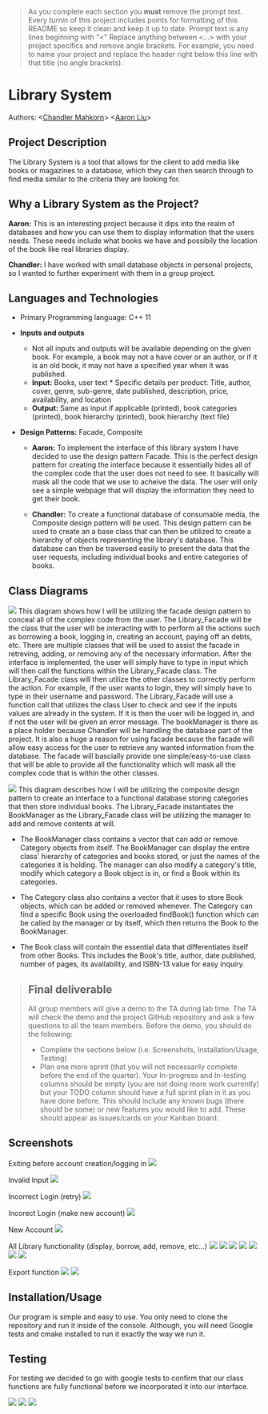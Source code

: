 

 > As you complete each section you **must** remove the prompt text. Every *turnin* of this project includes points for formatting of this README so keep it clean and keep it up to date. 
 > Prompt text is any lines beginning with "\<"
 > Replace anything between \<...\> with your project specifics and remove angle brackets. For example, you need to name your project and replace the header right below this line with that title (no angle brackets). 
# Library System
 Authors: \<[Chandler Mahkorn](https://github.com/CMahk)\> \<[Aaron Liu](https://github.com/aliu112)\>

## Project Description
The Library System is a tool that allows for the client to add media like books or magazines to a database, which they can then search through to find media similar to the criteria they are looking for.

## Why a Library System as the Project?
 **Aaron:** This is an interesting project because it dips into the realm of databases and how you can use them to display information that the users needs. These needs include what books we have and possibily the location of the book like real libraries display.
 
 **Chandler:** I have worked with small database objects in personal projects, so I wanted to further experiment with them in a group project.

## Languages and Technologies
* Primary Programming language: C++ 11

* **Inputs and outputs**
	* Not all inputs and outputs will be available depending on the given book. For example, a book may not a have cover or an author, or if it is an old book, it may not have a specified year when it was published.
	* **Input:** Books, user text
        	* Specific details per product: Title, author, cover, genre, sub-genre, date published, description, price, availability, and location
	* **Output:** Same as input if applicable (printed), book categories (printed), book hierarchy (printed), book hierarchy (text file)
 
* **Design Patterns:** Facade, Composite

	* **Aaron:** To implement the interface of this library system I have decided to use the design pattern Facade. This is the perfect design pattern for creating the interface because it essentially hides all of the complex code that the user does not need to see. It basically will mask all the code that we use to acheive the data. The user will only see a simple webpage that will display the information they need to get their book.
 
	* **Chandler:** To create a functional database of consumable media, the Composite design pattern will be used. This design pattern can be used to create an a base class that can then be utilized to create a hierarchy of objects representing the library's database. This database can then be traversed easily to present the data that the user requests, including individual books and entire categories of books.

## Class Diagrams
![](https://github.com/cs100/final-project-cmahk001-kdo055-aliu112/blob/master/FinalFacade.png)
This diagram shows how I will be utilizing the facade design pattern to conceal all of the complex code from the user. The Library_Facade will be the class that the user will be interacting with to perform all the actions such as borrowing a book, logging in, creating an account, paying off an debts, etc. There are multiple classes that will be used to assist the facade in retreving, adding, or removing any of the necessary information. After the interface is implemented, the user will simply have to type in input which will then call the functions within the Library_Facade class. The Library_Facade class will then utilize the other classes to correctly perform the action. For example, if the user wants to login, they will simply have to type in their username and password. The Library_Facade will use a function call that utilizes the class User to check and see if the inputs values are already in the system. If it is then the user will be logged in, and if not the user will be given an error message. The bookManager is there as a place holder because Chandler will be handling the database part of the project. It is also a huge a reason for using facade because the facade will allow easy access for the user to retrieve any wanted information from the database. The facade will bascially provide one simple/easy-to-use class that will be able to provide all the functionality which will mask all the complex code that is within the other classes.
 
![](https://github.com/cs100/final-project-cmahk001-kdo055-aliu112/blob/master/Composite.png)
This diagram describes how I will be utilizing the composite design pattern to create an interface to a functional database storing categories that then store individual books. The Library_Facade instantiates the BookManager as the Library_Facade class will be utilizing the manager to add and remove contents at will. 
* The BookManager class contains a vector that can add or remove Category objects from itself. The BookManager can display the entire class' hierarchy of categories and books stored, or just the names of the categories it is holding. The manager can also modify a category's title, modify which category a Book object is in, or find a Book within its categories. 

* The Category class also contains a vector that it uses to store Book objects, which can be added or removed whenever. The Category can find a specific Book using the overloaded findBook() function which can be called by the manager or by itself, which then returns the Book to the BookManager.
 
* The Book class will contain the essential data that differentiates itself from other Books. This includes the Book's title, author, date published, number of pages, its availability, and ISBN-13 value for easy inquiry.

 > ## Final deliverable
 > All group members will give a demo to the TA during lab time. The TA will check the demo and the project GitHub repository and ask a few questions to all the team members. 
 > Before the demo, you should do the following:
 > * Complete the sections below (i.e. Screenshots, Installation/Usage, Testing)
 > * Plan one more sprint (that you will not necessarily complete before the end of the quarter). Your In-progress and In-testing columns should be empty (you are not doing more work currently) but your TODO column should have a full sprint plan in it as you have done before. This should include any known bugs (there should be some) or new features you would like to add. These should appear as issues/cards on your Kanban board. 
 ## Screenshots
Exiting before account creation/logging in
![](https://github.com/cs100/final-project-cmahk001-kdo055-aliu112/blob/master/InputOutput/Screenshot%202020-12-09%20154204.png)

Invalid Input
![](https://github.com/cs100/final-project-cmahk001-kdo055-aliu112/blob/master/InputOutput/invalid%20input.png)

Incorrect Login (retry)
![](https://github.com/cs100/final-project-cmahk001-kdo055-aliu112/blob/master/InputOutput/Screenshot%202020-12-09%20154333.png)

Incorect Login (make new account)
![](https://github.com/cs100/final-project-cmahk001-kdo055-aliu112/blob/master/InputOutput/Screenshot%202020-12-09%20154422.png)

New Account 
![](https://github.com/cs100/final-project-cmahk001-kdo055-aliu112/blob/master/InputOutput/Screenshot%202020-12-09%20154452.png)

All Library functionality (display, borrow, add, remove, etc...)
![](https://github.com/cs100/final-project-cmahk001-kdo055-aliu112/blob/master/InputOutput/Screenshot%202020-12-09%20154602.png)
![](https://github.com/cs100/final-project-cmahk001-kdo055-aliu112/blob/master/InputOutput/Screenshot%202020-12-09%20154629.png)
![](https://github.com/cs100/final-project-cmahk001-kdo055-aliu112/blob/master/InputOutput/Screenshot%202020-12-09%20155047.png)
![](https://github.com/cs100/final-project-cmahk001-kdo055-aliu112/blob/master/InputOutput/Screenshot%202020-12-09%20155151.png)
![](https://github.com/cs100/final-project-cmahk001-kdo055-aliu112/blob/master/InputOutput/Screenshot%202020-12-09%20160321.png)
![](https://github.com/cs100/final-project-cmahk001-kdo055-aliu112/blob/master/InputOutput/Screenshot%202020-12-09%20160657.png)
![](https://github.com/cs100/final-project-cmahk001-kdo055-aliu112/blob/master/InputOutput/Screenshot%202020-12-09%20161633.png)

Export function
![](https://github.com/cs100/final-project-cmahk001-kdo055-aliu112/blob/master/InputOutput/export.png)
![](https://github.com/cs100/final-project-cmahk001-kdo055-aliu112/blob/master/InputOutput/exportFile.png)

 ## Installation/Usage
 Our program is simple and easy to use. You only need to clone the repository and run it inside of the console. Although, you will need Google tests and cmake installed to run it exactly the way we run it.
 ## Testing
 For testing we decided to go with google tests to confirm that our class functions are fully functional before we incorporated it into our interface.
 
![](https://github.com/cs100/final-project-cmahk001-kdo055-aliu112/blob/master/InputOutput/test%20pt1.png)
![](https://github.com/cs100/final-project-cmahk001-kdo055-aliu112/blob/master/InputOutput/test%20pt2.png)
![](https://github.com/cs100/final-project-cmahk001-kdo055-aliu112/blob/master/InputOutput/test%20pt3.png)
 
